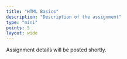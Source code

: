 ```yaml
---
title: "HTML Basics"
description: "Description of the assignment"
type: "mini"
points: 5
layout: wide
---
```


Assignment details will be posted shortly.